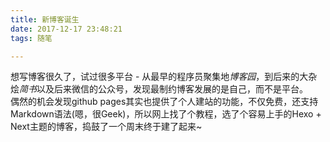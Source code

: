 ```yaml
---
title: 新博客诞生
date: 2017-12-17 23:48:21
tags: 随笔

---
```


想写博客很久了，试过很多平台 - 从最早的程序员聚集地<i>博客园</i>，到后来的大杂烩<i>简书</i>以及后来微信的公众号，发现最制约博客发展的是自己，而不是平台。  
偶然的机会发现github pages其实也提供了个人建站的功能，不仅免费，还支持Markdown语法(嗯，很Geek)，所以网上找了个教程，选了个容易上手的Hexo + Next主题的博客，捣鼓了一个周末终于建了起来~  
